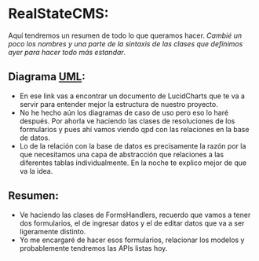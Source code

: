 # RealStateCMS:

Aquí tendremos un resumen de todo lo que queramos hacer.
*Cambié un poco los nombres y una parte de la sintaxis de las clases que definimos ayer para hacer todo más estandar*.

## Diagrama [UML](https://lucid.app/lucidchart/invitations/accept/inv_a4b7dcf3-e210-4b9b-a2cf-aba826d08b68?viewport_loc=-23%2C-1204%2C2505%2C1204%2C0_0):

- En ese link vas a encontrar un documento de LucidCharts que te va a servir para entender mejor la estructura de nuestro proyecto.
- No he hecho aún los diagramas de caso de uso pero eso lo haré después. Por ahorla ve haciendo las clases de resoluciones de los formularios y pues ahí vamos viendo qpd con las relaciones en la base de datos.
- Lo de la relación con la base de datos es precisamente la razón por la que necesitamos una capa de abstracción que relaciones a las diferentes tablas individualmente. En la noche te explico mejor de que va la idea.

## Resumen:

- Ve haciendo las clases de FormsHandlers, recuerdo que vamos a tener dos formularios, el de ingresar datos y el de editar datos que va a ser ligeramente distinto. 
- Yo me encargaré de hacer esos formularios, relacionar los modelos y probablemente tendremos las APIs listas hoy.
